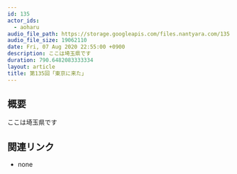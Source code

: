 ```yaml
---
id: 135
actor_ids:
  - aoharu
audio_file_path: https://storage.googleapis.com/files.nantyara.com/135.mp3
audio_file_size: 19062110
date: Fri, 07 Aug 2020 22:55:00 +0900
description: ここは埼玉県です
duration: 790.6482083333334
layout: article
title: 第135回「東京に来た」
---
```

## 概要

ここは埼玉県です

## 関連リンク

* none
